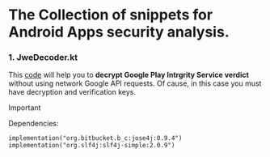# The Collection of snippets for Android Apps security analysis.

 ###  **1. JweDecoder.kt**
 
 This [code](https://github.com/r-voland/android-apps-security-analysis/blob/main/JweDecoder.kt) will help you to **decrypt Google Play Intrgrity Service verdict** without using network Google API requests.
 Of cause, in this case you must have decryption and verification keys.

 > [!IMPORTANT]
 > Dependencies:
 >```
 > implementation("org.bitbucket.b_c:jose4j:0.9.4")
 > implementation("org.slf4j:slf4j-simple:2.0.9")
> ```
